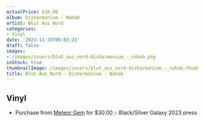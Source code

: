 ```yaml
---
actualPrice: $30.00
album: Disharmonium - Nahab
artist: Blut Aus Nord
categories:
- Vinyl
date: '2023-11-19T09:03:23'
draft: false
images:
- /images/covers/blut_aus_nord-disharmonium_-_nahab.png
inStock: true
thumbnailImage: /images/covers/blut_aus_nord-disharmonium_-_nahab-thumb.png
title: Blut Aus Nord - Disharmonium - Nahab
---
```


## Vinyl
* Purchase from [Meteor Gem](https://meteor-gem.com/products/blut-aus-nord-disharmonium-nahab-lp) for $30.00 :: Black/Silver Galaxy 2023 press
